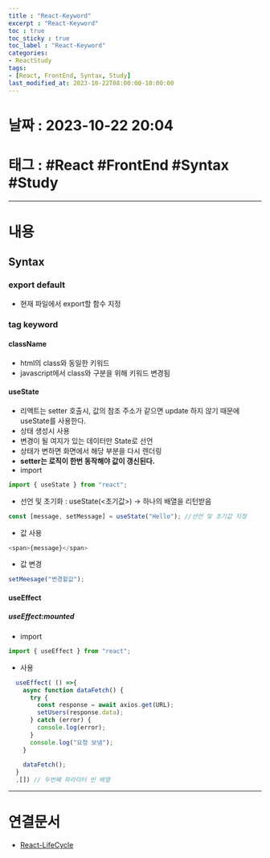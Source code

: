 ```yaml
---
title : "React-Keyword"
excerpt : "React-Keyword"
toc : true
toc_sticky : true
toc_label : "React-Keyword"
categories:
- ReactStudy
tags:
- [React, FrontEnd, Syntax, Study]
last_modified_at: 2023-10-22T08:00:00-10:00:00
---
```


# 날짜 : 2023-10-22 20:04

# 태그 : #React #FrontEnd #Syntax #Study 
---

# 내용

## Syntax

### export default
- 현재 파일에서 export할 함수 지정

### tag keyword

#### className
- html의 class와 동일한 키워드
- javascript에서 class와 구분을 위해 키워드 변경됨

#### **useState**
- 리액트는 setter 호출시, 값의 참조 주소가 같으면 update 하지 않기 때문에 useState를 사용한다.
- 상태 생성시 사용
- 변경이 될 여지가 있는 데이터만 State로 선언
- 상태가 변하면 화면에서 해당 부분을 다시 렌더링
- **setter는 로직이 한번 동작해야 값이 갱신된다.**
- import

```javascript
import { useState } from "react";
```

- 선언 및 초기화 : useState(<초기값>) -> 하나의 배열을 리턴받음

```javascript
const [message, setMessage] = useState("Hello"); //선언 및 초기값 지정
```

- 값 사용

```javascript
<span>{message}</span>
```

- 값 변경

```javascript
setMeesage("변경할값");
```

#### useEffect

##### useEffect:mounted
- import

```javascript
import { useEffect } from "react";
```

- 사용

```javascript
  useEffect( () =>{
    async function dataFetch() {
      try {
        const response = await axios.get(URL);
        setUsers(response.data);
      } catch (error) {
        console.log(error);
      }
      console.log("요청 보냄");
    }
  
    dataFetch();
  }
  ,[]) // 두번째 파라미터 빈 배열
```

---

# 연결문서
- [React-LifeCycle](../../reactstudy/reactstudy-React-LifeCycle)